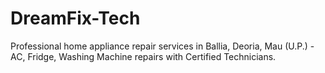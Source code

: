 # DreamFix-Tech
Professional home appliance repair services in Ballia, Deoria, Mau (U.P.) - AC, Fridge, Washing Machine repairs with Certified Technicians.

